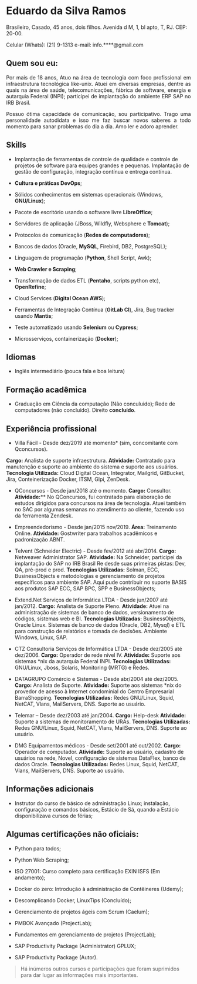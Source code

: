 # Eduardo da Silva Ramos

Brasileiro, Casado, 45 anos, dois filhos.
Avenida d M, 1, bl apto, T, RJ.
CEP: 20-00.

Celular (Whats): (21) 9-1313
e-mail: info.****@gmail.com

## Quem sou eu:

<div style="text-align: justify">
Por mais de 18 anos, Atuo na área de tecnologia com foco profissional em infraestrutura tecnológica like-unix. Atuei em diversas empresas, dentre as quais na área de saúde, telecomunicações, fábrica de software, energia e autarquia Federal (INPI); participei de implantação do ambiente ERP SAP no IRB Brasil. 

Possuo ótima capacidade de comunicação, sou participativo. Trago uma personalidade autodidata e isso me faz buscar novos saberes a todo momento para sanar problemas do dia a dia. Amo ler e adoro aprender.
</div>

## Skills

- Implantação de ferramentas de controle de qualidade e controle de projetos de software para equipes grandes e pequenas. Implantação de gestão de configuração, integração contínua e entrega contínua. 

- **Cultura e práticas DevOps**;

- Sólidos conhecimentos em sistemas operacionais (Windows, **GNU/Linux**);

- Pacote de escritório usando o software livre **LibreOffice**; 

- Servidores de aplicação (JBoss, Wildfly, Websphere e **Tomcat**); 

- Protocolos de comunicação (**Redes de computadores**); 

- Bancos de dados (Oracle, **MySQL**, Firebird, DB2, PostgreSQL); 

- Linguagem de programação (**Python**, Shell Script, Awk);

- **Web Crawler e Scraping**; 

- Transformação de dados ETL (**Pentaho**, scripts python etc), **OpenRefine**;

- Cloud Services (**Digital Ocean** **AWS**);

- Ferramentas de Integração Contínua (**GitLab CI**), Jira, Bug tracker usando **Mantis**; 

- Teste automatizado usando **Selenium** ou **Cypress**; 

- Microsserviços, containerização (**Docker**); 

## Idiomas

- Inglês intermediário (pouca fala e boa leitura)

## Formação acadêmica

- Graduação em Ciência da computação (Não conculuído); Rede de computadores (não concluído). Direito **concluído**.

## Experiência profissional

- Villa Fácil - Desde dez/2019 até momento* (sim, concomitante com Qconcursos).

**Cargo:** Analista de suporte infraestrutura.
**Atividade:** Contratado para manutenção e suporte ao ambiente do sistema e suporte aos usuários.
**Tecnologia Utilizada:** Cloud Digital Ocean, Integrator, Mailgrid, GitBucket, Jira, Conteinerização Docker, ITSM, Glpi, ZenDesk.

- QConcursos - Desde jan/2018 até o momento.
**Cargo:** Consultor.
**Atividade:**** No QConcursos, fui contratado para elaboração de estudos dirigidos para concursos na área de tecnologia. Atuei também no SAC por algumas semanas no atendimento ao cliente, fazendo uso da ferramenta Zendesk.

- Empreendedorismo - Desde jan/2015 nov/2019.
**Área:** Treinamento Online.
**Atividade:** Gostwriter para trabalhos acadêmicos e padronização ABNT. 

- Telvent (Schneider Electric) - Desde fev/2012 até abr/2014.
**Cargo:** Netweaver Administrator SAP.
**Atividade:** Na Schneider, participei da implantação do SAP no IRB Brasil Re desde suas primeiras pistas: Dev, QA, pré-prod e prod. 
**Tecnologias Utilizadas:** Solman, ECC, BusinessObjects e metodologias e gerenciamento de projetos específicos para ambiente SAP. Aqui pude contribuir no suporte BASIS aos produtos SAP ECC, SAP BPC, SPP e BusinessObjects;

- Extend.Net Serviços de Informática LTDA - Desde jun/2007 até jan/2012.
**Cargo:** Analista de Suporte Pleno.
**Atividade:** Atuei na administração de sistemas de banco de dados, versionamento de códigos, sistemas web e BI.
**Tecnologias Utilizadas:** BusinessObjects, Oracle Linux. Sistemas de banco de dados (Oracle, DB2, Mysql) e ETL para construção de relatórios e tomada de decisões. Ambiente Windows, Linux, SAP.

- CTZ Consultoria Serviços de Informática LTDA - Desde dez/2005 até dez/2006.
**Cargo:** Operador de rede nível IV. 
**Atividade:** Suporte aos sistemas *nix da autarquia Federal INPI.
**Tecnologias Utilizadas:** GNU/Linux, Jboss, Solaris, Monitoring (MRTG) e Redes.

- DATAGRUPO Comércio e Sistemas - Desde abr/2004 até dez/2005.
**Cargo:** Analista de Suporte.
**Atividade:** Suporte aos sistemas *nix do provedor de acesso à Internet condominial do Centro Empresarial BarraShopping.
**Tecnologias Utilizadas:** Redes GNU/Linux, Squid, NetCAT, Vlans, MailServers, DNS. Suporte ao usuário. 

- Telemar – Desde dez/2003 até jan/2004.
**Cargo:** Help-desk
**Atividade:** Suporte a sistemas de monitoramento de URAs.
**Tecnologias Utilizadas:** Redes GNU/Linux, Squid, NetCAT, Vlans, MailServers, DNS. Suporte ao usuário. 
 

- DMG Equipamentos médicos - Desde set/2001 até out/2002.
**Cargo:** Operador de computador.
**Atividade:** Suporte ao usuário, cadastro de usuários na rede, Novel, configuração de sistemas DataFlex, banco de dados Oracle.
**Tecnologias Utilizadas:** Redes Linux, Squid, NetCAT, Vlans, MailServers, DNS. Suporte ao usuário. 

## Informações adicionais

- Instrutor do curso de básico de administração Linux; instalação, configuração e comandos básicos,
Estácio de Sá, quando a Estácio disponibilizava cursos de férias;

## Algumas certificações **não oficiais**:

- Python para todos;

- Python Web Scraping;

- ISO 27001: Curso completo para certificação EXIN ISFS (Em andamento);

- Docker do zero: Introdução à administração de Contêineres (Udemy);

- Descomplicando Docker, LinuxTips (Concluído);

- Gerenciamento de projetos ágeis com Scrum (Caelum);

- PMBOK Avançado (ProjectLab);

- Fundamentos em gerenciamento de projetos (ProjectLab);

- SAP Productivity Package (Administrator) GPLUX;

- SAP Productivity Package (Autor).


> Há inúmeros outros cursos e participações que foram suprimidos para dar lugar as informações mais importantes.



